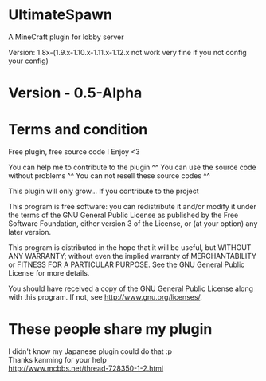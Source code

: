 # UltimateSpawn
A MineCraft plugin for lobby server

Version: 1.8x-(1.9.x-1.10.x-1.11.x-1.12.x  not work very fine if you not config your config)

# Version - 0.5-Alpha

# Terms and condition

Free plugin, free source code ! Enjoy <3

You can help me to contribute to the plugin ^^
You can use the source code without problems ^^
You can not resell these source codes ^^

This plugin will only grow... If you contribute to the project

This program is free software: you can redistribute it and/or modify
it under the terms of the GNU General Public License as published by
the Free Software Foundation, either version 3 of the License, or
(at your option) any later version.

This program is distributed in the hope that it will be useful,
but WITHOUT ANY WARRANTY; without even the implied warranty of
MERCHANTABILITY or FITNESS FOR A PARTICULAR PURPOSE. See the
GNU General Public License for more details.

You should have received a copy of the GNU General Public License
along with this program. If not, see <http://www.gnu.org/licenses/>.

# These people share my plugin

I didn't know my Japanese plugin could do that :p\
Thanks kanming for your help\
http://www.mcbbs.net/thread-728350-1-2.html
